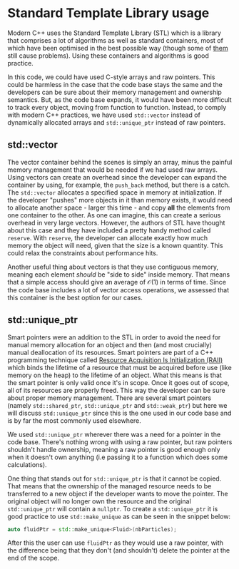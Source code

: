 # Standard Template Library usage

Modern C++ uses the Standard Template Library (STL) which is a library that comprises a lot of algorithms as well as standard containers, most of which have been optimised in the best possible way (though some of [them](https://stackoverflow.com/a/17797560) still cause problems). Using these containers and algorithms is good practice. 

In this code, we could have used C-style arrays and raw pointers. This could be harmless in the case that the code base stays the same and the developers can be sure about their memory management and ownership semantics. But, as the code base expands, it would have been more difficult to track every object, moving from function to function. Instead, to comply with modern C++ practices, we have used `std::vector` instead of dynamically allocated arrays and `std::unique_ptr` instead of raw pointers.

## std::vector 

The vector container behind the scenes is simply an array, minus the painful memory management that would be needed if we had used raw arrays. Using vectors can create an overhead since the developer can expand the container by using, for example, the `push_back` method, but there is a catch. The `std::vector` allocates a specified space in memory at initialization. If the developer "pushes" more objects in it than memory exists, it would need to allocate another space - larger this time - and copy **all** the elements from one container to the other. As one can imagine, this can create a serious overhead in very large vectors. However, the authors of STL have thought about this case and they have included a pretty handy method called `reserve`. With `reserve`, the developer can allocate exactly how much memory the object will need, given that the size is a known quantity. This could relax the constraints about performance hits. 

Another useful thing about vectors is that they use contiguous memory, meaning each element _should_ be "side to side" inside memory. That means that a simple access should give an average of $\mathcal{O}(1)$ in terms of time. Since the code base includes a lot of vector access operations, we assessed that this container is the best option for our cases.

## std::unique_ptr

Smart pointers were an addition to the STL in order to avoid the need for manual memory allocation for an object and then (and most crucially) manual deallocation of its resources. Smart pointers are part of a C++ programming technique called [Resource Acquisition Is Initialization (RAII)](https://en.cppreference.com/w/cpp/language/raii) which binds the lifetime of a resource that must be acquired before use (like memory on the heap) to the lifetime of an object. What this means is that the smart pointer is only valid once it's in scope. Once it goes out of scope, all of its resources are properly freed. This way the developer can be sure about proper memory management. There are several smart pointers (namely `std::shared_ptr`, `std::unique_ptr` and `std::weak_ptr`) but here we will discuss `std::unique_ptr` since this is the one used in our code base and is by far the most commonly used elsewhere.

We used `std::unique_ptr` wherever there was a need for a pointer in the code base. There's nothing wrong with using a raw pointer, but raw pointers shouldn't handle ownership, meaning a raw pointer is good enough only when it doesn't own anything (i.e passing it to a function which does some calculations).

One thing that stands out for `std::unique_ptr` is that it cannot be copied. That means that the ownership of the managed resource needs to be transferred to a new object if the developer wants to move the pointer. The original object will no longer own the resource and the original `std::unique_ptr` will contain a `nullptr`. To create a `std::unique_ptr` it is good practice to use `std::make_unique` as can be seen in the snippet below:

```C++
auto fluidPtr = std::make_unique<Fluid>(nbParticles);
```

After this the user can use `fluidPtr` as they would use a raw pointer, with the difference being that they don't (and shouldn't) delete the pointer at the end of the scope.
